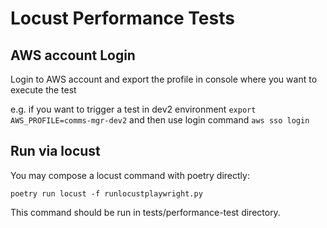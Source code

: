 # Locust Performance Tests

## AWS account Login

Login to AWS account and export the profile in console where you want to execute the test

e.g. if you want to trigger a test in dev2 environment
`export AWS_PROFILE=comms-mgr-dev2`
and then use login command
`aws sso login`

## Run via locust

You may compose a locust command with poetry directly:

`poetry run locust -f runlocustplaywright.py`

This command should be run in tests/performance-test directory.
